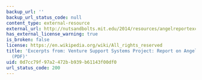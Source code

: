```yaml
---
backup_url: ''
backup_url_status_code: null
content_type: external-resource
external_url: http://nutsandbolts.mit.edu/2014/resources/angelreportexcerpts.pdf
has_external_license_warning: true
is_broken: false
license: https://en.wikipedia.org/wiki/All_rights_reserved
title: 'Excerpts from: Venture Support Systems Project: Report on Angel Investors
  (PDF)'
uid: 0d7cc79f-97a2-472b-b939-b61143f00df0
url_status_code: 200
---
```

